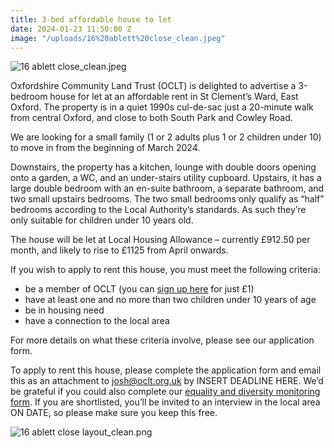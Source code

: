 ```yaml
---
title: 3-bed affordable house to let
date: 2024-01-23 11:50:00 Z
image: "/uploads/16%20ablett%20close_clean.jpeg"
---
```


![16 ablett close_clean.jpeg](/uploads/16%20ablett%20close_clean.jpeg)

Oxfordshire Community Land Trust (OCLT) is delighted to advertise a 3-bedroom house for let at an affordable rent in St Clement’s Ward, East Oxford. The property is in a quiet 1990s cul-de-sac just a 20-minute walk from central Oxford, and close to both South Park and Cowley Road.

We are looking for a small family (1 or 2 adults plus 1 or 2 children under 10) to move in from the beginning of March 2024.

Downstairs, the property has a kitchen, lounge with double doors opening onto a garden, a WC, and an under-stairs utility cupboard. Upstairs, it has a large double bedroom with an en-suite bathroom, a separate bathroom, and two small upstairs bedrooms. The two small bedrooms only qualify as “half” bedrooms according to the Local Authority’s standards. As such they’re only suitable for children under 10 years old.

The house will be let at Local Housing Allowance – currently £912.50 per month, and likely to rise to £1125 from April onwards.

If you wish to apply to rent this house, you must meet the following criteria:

* be a member of OCLT (you can [sign up here](https://app.donorfy.com/form/J7EEWBHW62/53NSK) for just £1)
* have at least one and no more than two children under 10 years of age
* be in housing need 
* have a connection to the local area

For more details on what these criteria involve, please see our application form.

To apply to rent this house, please complete the application form and email this as an attachment to [josh@oclt.org.uk](mailto:josh@oclt.org.uk) by INSERT DEADLINE HERE. We’d be grateful if you could also complete our [equality and diversity monitoring form](https://docs.google.com/forms/d/e/1FAIpQLSc_rG5SPum0gmST_YkAHEcsjZHFK3r0ZI1QnOsxoyMQED_f5w/viewform?usp=sf_link). If you are shortlisted, you’ll be invited to an interview in the local area ON DATE, so please make sure you keep this free.

![16 ablett close layout_clean.png](/uploads/16%20ablett%20close%20layout_clean.png)